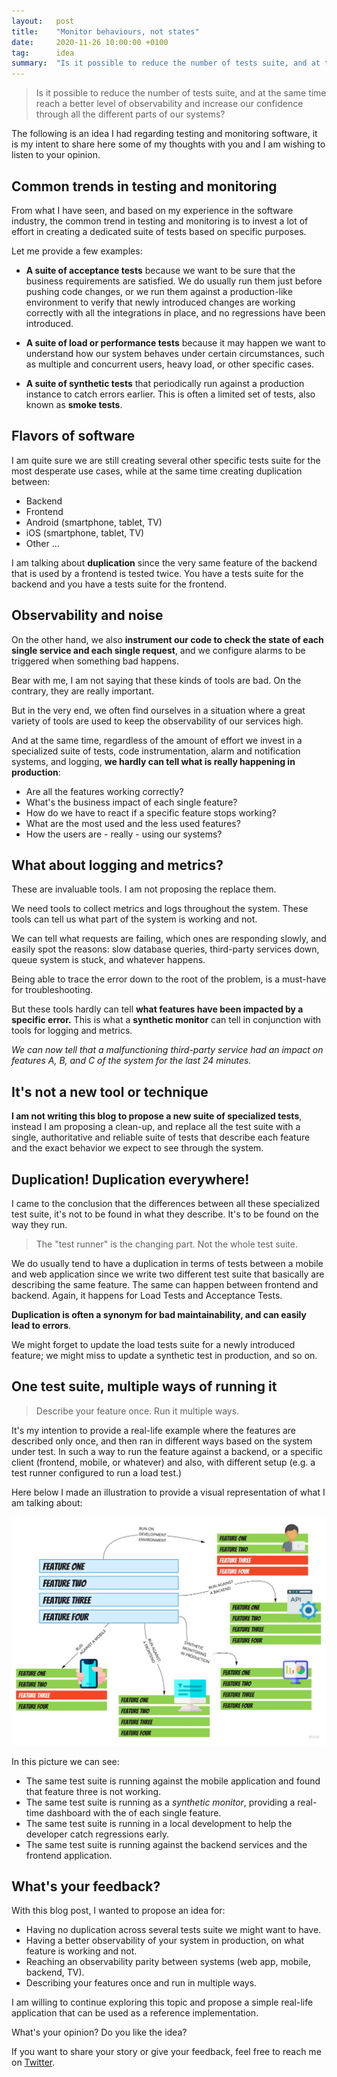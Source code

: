```yaml
---
layout:   post
title:    "Monitor behaviours, not states"
date:     2020-11-26 10:00:00 +0100
tag:      idea
summary:  "Is it possible to reduce the number of tests suite, and at the same time reach a better level of observability and increase our confidence through all the different parts of our systems?"
---
```


> Is it possible to reduce the number of tests suite, and at the same time reach a better level of observability and increase our confidence through all the different parts of our systems?

The following is an idea I had regarding testing and monitoring software, it is my intent to share here some of my thoughts with you and I am wishing to listen to your opinion.

## Common trends in testing and monitoring

From what I have seen, and based on my experience in the software industry, the common trend in testing and monitoring is to invest a lot of effort in creating a dedicated suite of tests based on specific purposes.

Let me provide a few examples:

- **A suite of acceptance tests** because we want to be sure that the business requirements are satisfied. We do usually run them just before pushing code changes, or we run them against a production-like environment to verify that newly introduced changes are working correctly with all the integrations in place, and no regressions have been introduced.

- **A suite of load or performance tests** because it may happen we want to understand how our system behaves under certain circumstances, such as multiple and concurrent users, heavy load, or other specific cases.

- **A suite of synthetic tests** that periodically run against a production instance to catch errors earlier. This is often a limited set of tests, also known as **smoke tests**.

## Flavors of software

I am quite sure we are still creating several other specific tests suite for the most desperate use cases, while at the same time creating duplication between:

- Backend
- Frontend
- Android (smartphone, tablet, TV)
- iOS (smartphone, tablet, TV)
- Other ...

I am talking about **duplication** since the very same feature of the backend that is used by a frontend is tested twice. You have a tests suite for the backend and you have a tests suite for the frontend.

## Observability and noise

On the other hand, we also **instrument our code to check the state of each single service and each single request**, and we configure alarms to be triggered when something bad happens.

Bear with me, I am not saying that these kinds of tools are bad. On the contrary, they are really important.

But in the very end, we often find ourselves in a situation where a great variety of tools are used to keep the observability of our services high.

And at the same time, regardless of the amount of effort we invest in a specialized suite of tests, code instrumentation, alarm and notification systems, and logging, **we hardly can tell what is really happening in production**:

- Are all the features working correctly?
- What's the business impact of each single feature?
- How do we have to react if a specific feature stops working?
- What are the most used and the less used features?
- How the users are - really - using our systems?

## What about logging and metrics?

These are invaluable tools. I am not proposing the replace them.

We need tools to collect metrics and logs throughout the system. These tools can tell us what part of the system is working and not.

We can tell what requests are failing, which ones are responding slowly, and easily spot the reasons: slow database queries, third-party services down, queue system is stuck, and whatever happens.

Being able to trace the error down to the root of the problem, is a must-have for troubleshooting.

But these tools hardly can tell **what features have been impacted by a specific error.** This is what a **synthetic monitor** can tell in conjunction with tools for logging and metrics.

_We can now tell that a malfunctioning third-party service had an impact on features A, B, and C of the system for the last 24 minutes._

## It's not a new tool or technique

**I am not writing this blog to propose a new suite of specialized tests**, instead I am proposing a clean-up, and replace all the test suite with a single, authoritative and reliable suite of tests that describe each feature and the exact behavior we expect to see through the system.

## Duplication! Duplication everywhere!

I came to the conclusion that the differences between all these specialized test suite, it's not to be found in what they describe. It's to be found on the way they run.

> The "test runner" is the changing part. Not the whole test suite.

We do usually tend to have a duplication in terms of tests between a mobile and web application since we write two different test suite that basically are describing the same feature. The same can happen between frontend and backend. Again, it happens for Load Tests and Acceptance Tests.

**Duplication is often a synonym for bad maintainability, and can easily lead to errors**.

We might forget to update the load tests suite for a newly introduced feature; we might miss to update a synthetic test in production, and so on.

## One test suite, multiple ways of running it

> Describe your feature once. Run it multiple ways.

It's my intention to provide a real-life example where the features are described only once, and then ran in different ways based on the system under test. In such a way to run the feature against a backend, or a specific client (frontend, mobile, or whatever) and also, with different setup (e.g. a test runner configured to run a load test.)

Here below I made an illustration to provide a visual representation of what I am talking about:

![Visual representation](/assets/monitor-behaviours-not-states.jpg)

In this picture we can see:

- The same test suite is running against the mobile application and found that feature three is not working.
- The same test suite is running as a _synthetic monitor_, providing a real-time dashboard with the of each single feature.
- The same test suite is running in a local development to help the developer catch regressions early.
- The same test suite is running against the backend services and the frontend application.

## What's your feedback?

With this blog post, I wanted to propose an idea for:

- Having no duplication across several tests suite we might want to have.
- Having a better observability of your system in production, on what feature is working and not.
- Reaching an observability parity between systems (web app, mobile, backend, TV).
- Describing your features once and run in multiple ways.

I am willing to continue exploring this topic and propose a simple real-life application that can be used as a reference implementation.

What's your opinion? Do you like the idea?

If you want to share your story or give your feedback, feel free to reach me on [Twitter](http://twitter.com/joebew42).
